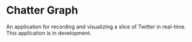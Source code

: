 Chatter Graph
=============

An application for recording and visualizing a slice of Twitter in real-time. This application is in development.
